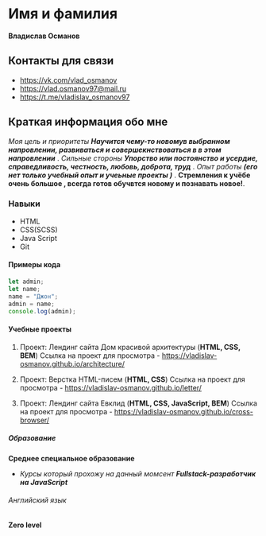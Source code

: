 # Имя и фамилия

__Владислав Османов__

## Контакты для связи

* https://vk.com/vlad_osmanov
* https://vlad.osmanov97@mail.ru
* https://t.me/vladislav_osmanov97

## Краткая информация обо мне

_Моя цель и приоритеты **Научится чему-то новомув выбранном напровлении, развиваться и совершекнствоваться в в этом напровлении**_ . _Сильные стороны **Упорство или постоянство и усердие, справедливость, честность, любовь, доброта, труд**_ . _Опыт работы **(его нет только учебный опыт и учеьные проекты )**_ . **Стремления к учёбе очень большое , всегда готов обучвтся новому и познавать новое!**.

### Навыки

* HTML
* CSS(SCSS)
* Java Script
* Git

#### Примеры кода

```javascript
let admin;
let name;
name = "Джон";
admin = name;
console.log(admin);
```

#### Учебные проекты

1. Проект: Лендинг сайта Дом красивой архитектуры (**HTML, CSS, BEM**) Ссылка на проект для просмотра - https://vladislav-osmanov.github.io/architecture/

2. Проект: Верстка HTML-писем (**HTML, CSS**) Ссылка на проект для просмотра - https://vladislav-osmanov.github.io/letter/

3. Проект: Лендинг сайта Евклид (**HTML, CSS, JavaScript, BEM**) Ссылка на проект для просмотра - https://vladislav-osmanov.github.io/cross-browser/

##### Образование

**Среднее специальное образование** 
* _Курсы который прохожу на данный момсент **Fullstack-разработчик на JavaScript**_

###### Английский язык 

**Zero level**
